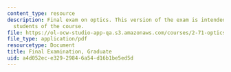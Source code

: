 ```yaml
---
content_type: resource
description: Final exam on optics. This version of the exam is intended for graduate
  students of the course.
file: https://ol-ocw-studio-app-qa.s3.amazonaws.com/courses/2-71-optics-spring-2009/a4d052ece32929846a54d16b1be5ed5d_MIT2_71S09_gfinal.pdf
file_type: application/pdf
resourcetype: Document
title: Final Examination, Graduate
uid: a4d052ec-e329-2984-6a54-d16b1be5ed5d
---
```


